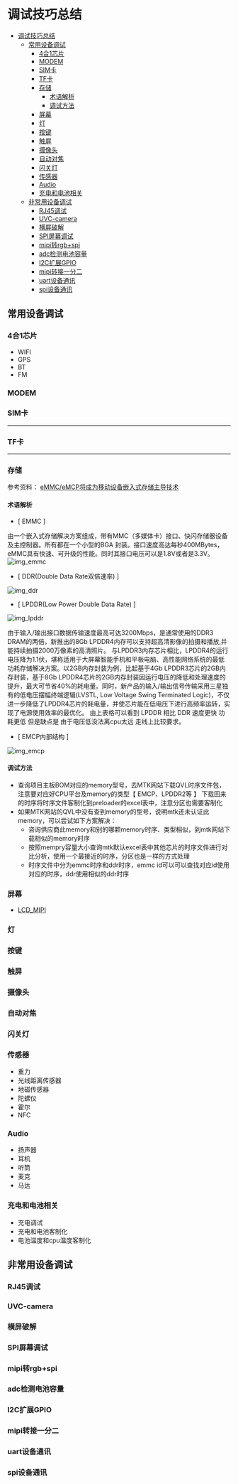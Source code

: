 # 调试技巧总结

- [调试技巧总结](#调试技巧总结)
  - [常用设备调试](#常用设备调试)
    - [4合1芯片](#4合1芯片)
    - [MODEM](#modem)
    - [SIM卡](#sim卡)
    - [TF卡](#tf卡)
    - [存储](#存储)
      - [术语解析](#术语解析)
      - [调试方法](#调试方法)
    - [屏幕](#屏幕)
    - [灯](#灯)
    - [按键](#按键)
    - [触屏](#触屏)
    - [摄像头](#摄像头)
    - [自动对焦](#自动对焦)
    - [闪关灯](#闪关灯)
    - [传感器](#传感器)
    - [Audio](#audio)
    - [充电和电池相关](#充电和电池相关)
  - [非常用设备调试](#非常用设备调试)
    - [RJ45调试](#rj45调试)
    - [UVC-camera](#uvc-camera)
    - [横屏破解](#横屏破解)
    - [SPI屏幕调试](#spi屏幕调试)
    - [mipi转rgb+spi](#mipi转rgbspi)
    - [adc检测电池容量](#adc检测电池容量)
    - [I2C扩展GPIO](#i2c扩展gpio)
    - [mipi转接一分二](#mipi转接一分二)
    - [uart设备通讯](#uart设备通讯)
    - [spi设备通讯](#spi设备通讯)

## 常用设备调试

### 4合1芯片

- WIFI
- GPS
- BT
- FM

### MODEM

### SIM卡

---

### TF卡

---

### 存储

参考资料：
[eMMC/eMCP将成为移动设备嵌入式存储主导技术](http://blog.fang.com/39645797/16299159/articledetail.htm)

#### 术语解析

- [ EMMC ]

由一个嵌入式存储解决方案组成，带有MMC（多媒体卡）接口、快闪存储器设备及主控制器。所有都在一个小型的BGA 封装。接口速度高达每秒400MBytes，eMMC具有快速、可升级的性能。同时其接口电压可以是1.8V或者是3.3V。
![img_emmc](技术总结报告/img/1F30CC48-68E1-4827-A140-2F490F81130B.png)

- [ DDR(Double Data Rate双倍速率) ]

![img_ddr](技术总结报告/img/E67633D9-91C0-4D60-A0F7-D3561DF40716.png)

- [ LPDDR(Low Power Double Data Rate) ]

![img_lpddr](技术总结报告/img/ECCCCFEF-DED1-44D4-93CF-0B409646DEF7.png)

由于输入/输出接口数据传输速度最高可达3200Mbps，是通常使用的DDR3 DRAM的两倍，新推出的8Gb LPDDR4内存可以支持超高清影像的拍摄和播放,并能持续拍摄2000万像素的高清照片。
与LPDDR3内存芯片相比，LPDDR4的运行电压降为1.1伏，堪称适用于大屏幕智能手机和平板电脑、高性能网络系统的最低功耗存储解决方案。以2GB内存封装为例，比起基于4Gb LPDDR3芯片的2GB内存封装，基于8Gb LPDDR4芯片的2GB内存封装因运行电压的降低和处理速度的提升，最大可节省40%的耗电量。同时，新产品的输入/输出信号传输采用三星独有的低电压摆幅终端逻辑(LVSTL, Low Voltage Swing Terminated Logic)，不仅进一步降低了LPDDR4芯片的耗电量，并使芯片能在低电压下进行高频率运转，实现了电源使用效率的最优化。
由上表格可以看到 LPDDR 相比 DDR 速度更快 功耗更低 但是缺点是 由于电压低没法离cpu太远 走线上比较要求。

- [ EMCP内部结构 ]

![img_emcp](./技术总结报告/img/20200427113408952.png)

#### 调试方法

- 查询项目主板BOM对应的memory型号，去MTK网站下载QVL时序文件包，注意要对应好CPU平台及memory的类型【 EMCP、LPDDR2等 】
下载回来的时序将时序文件客制化到preloader的excel表中，注意分区也需要客制化
- 如果MTK网站的QVL中没有查到memory的型号，说明mtk还未认证此memory，可以尝试如下方案解决：
  - 咨询供应商此memory和别的哪颗memory时序、类型相似，到mtk网站下载相似的memory时序
  - 按照mempry容量大小查询mtk默认excel表中其他芯片的时序文件进行对比分析，使用一个最接近的时序，分区也是一样的方式处理
  - 时序文件中分为emmc时序和ddr时序，emmc id可以可以查找对应id使用对应的时序，ddr使用相似的ddr时序

### 屏幕

- [LCD_MIPI](技术总结报告/8_lcd_mipi.md)

### 灯

### 按键

### 触屏

### 摄像头

### 自动对焦

### 闪关灯

### 传感器

- 重力
- 光线距离传感器
- 地磁传感器
- 陀螺仪
- 霍尔
- NFC

### Audio

- 扬声器
- 耳机
- 听筒
- 麦克
- 马达

### 充电和电池相关

- 充电调试
- 充电和电池客制化
- 电池温度和cpu温度客制化

## 非常用设备调试

### RJ45调试

### UVC-camera

### 横屏破解

### SPI屏幕调试

### mipi转rgb+spi

### adc检测电池容量

### I2C扩展GPIO

### mipi转接一分二

### uart设备通讯

### spi设备通讯
